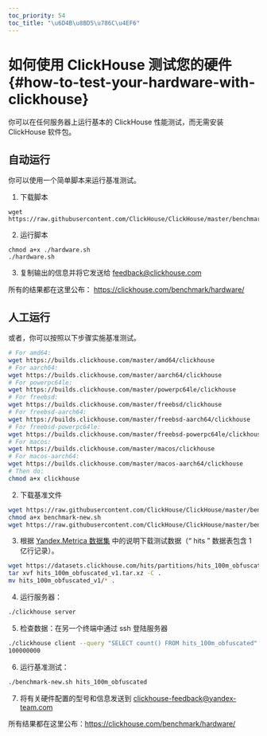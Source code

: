 ```yaml
---
toc_priority: 54
toc_title: "\u6D4B\u8BD5\u786C\u4EF6"
---
```


# 如何使用 ClickHouse 测试您的硬件 {#how-to-test-your-hardware-with-clickhouse}

你可以在任何服务器上运行基本的 ClickHouse 性能测试，而无需安装 ClickHouse 软件包。


## 自动运行

你可以使用一个简单脚本来运行基准测试。

1. 下载脚本
```
wget https://raw.githubusercontent.com/ClickHouse/ClickHouse/master/benchmark/hardware.sh
```

2. 运行脚本
```
chmod a+x ./hardware.sh
./hardware.sh
```

3. 复制输出的信息并将它发送给 feedback@clickhouse.com 

所有的结果都在这里公布： https://clickhouse.com/benchmark/hardware/


## 人工运行

或者，你可以按照以下步骤实施基准测试。
```bash
# For amd64:
wget https://builds.clickhouse.com/master/amd64/clickhouse
# For aarch64:
wget https://builds.clickhouse.com/master/aarch64/clickhouse
# For powerpc64le:
wget https://builds.clickhouse.com/master/powerpc64le/clickhouse
# For freebsd:
wget https://builds.clickhouse.com/master/freebsd/clickhouse
# For freebsd-aarch64:
wget https://builds.clickhouse.com/master/freebsd-aarch64/clickhouse
# For freebsd-powerpc64le:
wget https://builds.clickhouse.com/master/freebsd-powerpc64le/clickhouse
# For macos:
wget https://builds.clickhouse.com/master/macos/clickhouse
# For macos-aarch64:
wget https://builds.clickhouse.com/master/macos-aarch64/clickhouse
# Then do:
chmod a+x clickhouse
```

2. 下载基准文件
```bash
wget https://raw.githubusercontent.com/ClickHouse/ClickHouse/master/benchmark/clickhouse/benchmark-new.sh
chmod a+x benchmark-new.sh
wget https://raw.githubusercontent.com/ClickHouse/ClickHouse/master/benchmark/clickhouse/queries.sql
```

3.  根据 [Yandex.Metrica 数据集](../getting-started/example-datasets/metrica.md) 中的说明下载测试数据（“ hits ” 数据表包含 1 亿行记录）。
```bash
wget https://datasets.clickhouse.com/hits/partitions/hits_100m_obfuscated_v1.tar.xz
tar xvf hits_100m_obfuscated_v1.tar.xz -C .
mv hits_100m_obfuscated_v1/* .
```

4. 运行服务器：
```bash
./clickhouse server
```

5. 检查数据：在另一个终端中通过 ssh 登陆服务器
```bash
./clickhouse client --query "SELECT count() FROM hits_100m_obfuscated"
100000000
```
6. 运行基准测试：
```bash
./benchmark-new.sh hits_100m_obfuscated
```

7. 将有关硬件配置的型号和信息发送到 clickhouse-feedback@yandex-team.com

所有结果都在这里公布：https://clickhouse.com/benchmark/hardware/
